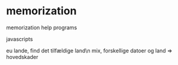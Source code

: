 # memorization
memorization help programs

javascripts

eu lande, find det tilfældige land\n
mix, forskellige datoer og land => hovedskader
